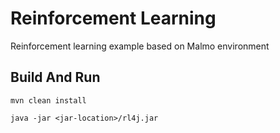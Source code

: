 # Reinforcement Learning

Reinforcement learning example based on Malmo environment

## Build And Run
```
mvn clean install

java -jar <jar-location>/rl4j.jar
```
